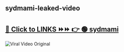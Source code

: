 
 ## sydmami-leaked-video 

# <h2><a href="https://clipsfans.com/sydmami&ref=git">🔗 Click to LINKS ⏩⏩ 👉 🟢 sydmami </a></h2>

<a href="https://clipsfans.com/sydmami&ref=git" rel="nofollow" data-target="animated-image.originalLink"><img src="https://i.ibb.co.com/xMMVF88/686577567.gif" alt="Viral Video Original" style="max-width: 100%; display: inline-block;" data-target="animated-image.originalImage"></a>
